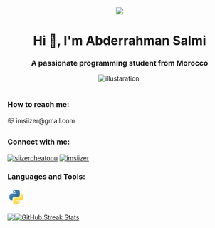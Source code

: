 <div id="header" align="center">
  <img src="https://i.postimg.cc/fLDy1WS1/github-header-image.png" width="900"/>
</div>

<h1 align="center">Hi 👋, I'm Abderrahman Salmi</h1>
<h3 align="center">A passionate programming student from Morocco</h3>

<img align="right" src="https://i.postimg.cc/3NtJVzsh/3d-website-developer-working-on-laptop-illustration-png-550527299-2.png" alt="illustaration" width="300" />
<br></br>

<h3 align="left">How to reach me:</h3>
<p>
 📪   imsiizer@gmail.com
</p>

<h3 align="left">Connect with me:</h3>
<p align="left">
<a href="https://twitter.com/siizercheatonu" target="blank"><img align="center" src="https://raw.githubusercontent.com/rahuldkjain/github-profile-readme-generator/master/src/images/icons/Social/twitter.svg" alt="siizercheatonu" height="30" width="40" /></a>
<a href="https://discord.gg/imsiizer" target="blank"><img align="center" src="https://raw.githubusercontent.com/rahuldkjain/github-profile-readme-generator/master/src/images/icons/Social/discord.svg" alt="imsiizer" height="30" width="40" /></a>
</p>

<h3 align="left">Languages and Tools:</h3>
<p align="left"> <a href="https://www.python.org" target="_blank" rel="noreferrer"> <img src="https://raw.githubusercontent.com/devicons/devicon/master/icons/python/python-original.svg" alt="python" width="40" height="40"/> </a> </p>

<p><img align="left" src="https://github

<p>&nbsp;<img align="center" src="https://github-readme-stats.vercel.app/api?/></p>
           
<br></br>
<br></br>

<div align="center">
  <a href="https://git.io/streak-stats" target="_blank" rel="noreferrer">
    <img src="https://github-readme-streak-stats.herokuapp.com?user=4bderahman&theme=dark&border_radius=28.4&mode=weekly" alt="GitHub Streak Stats"/>
  </a>
</div>
